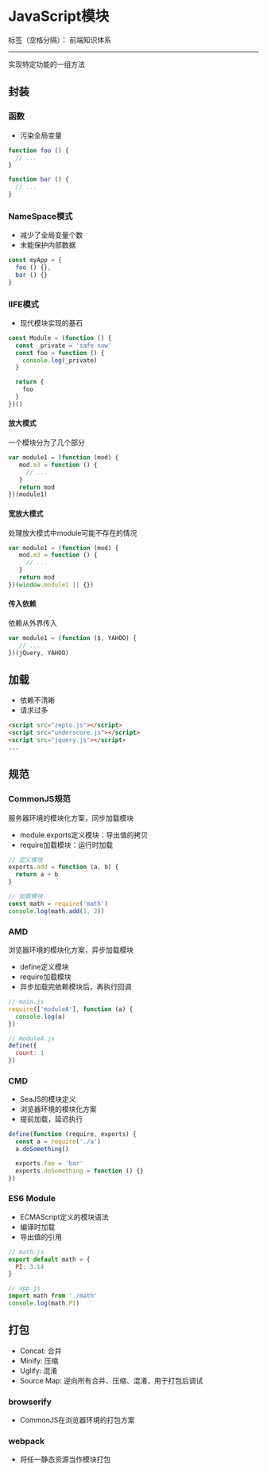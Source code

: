 # JavaScript模块

标签（空格分隔）： 前端知识体系

---

实现特定功能的一组方法

## 封装

### 函数

* 污染全局变量

```javascript
function foo () {
  // ...
}

function bar () {
  // ...
}
```

### NameSpace模式

* 减少了全局变量个数
* 未能保护内部数据

```javascript
const myApp = {
  foo () {},
  bar () {}
}
```

### IIFE模式

* 现代模块实现的基石

```javascript
const Module = (function () {
  const _private = 'safe now'
  const foo = function () {
    console.log(_private)
  }

  return {
    foo
  }
})()
```

#### 放大模式

一个模块分为了几个部分

```javascript
var module1 = (function (mod) {
   mod.m3 = function () {
     // ...
   }
   return mod
})(module1)
```

#### 宽放大模式

处理放大模式中module可能不存在的情况

```javascript
var module1 = (function (mod) {
   mod.m3 = function () {
     // ...
   }
   return mod
})(window.module1 || {})
```

#### 传入依赖

依赖从外界传入

```javascript
var module1 = (function ($, YAHOO) {
   // ...
})(jQuery, YAHOO)
```

## 加载

* 依赖不清晰
* 请求过多

```html
<script src="zepto.js"></script>
<script src="underscore.js"></script>
<script src="jquery.js"></script>
...
```

## 规范

### CommonJS规范

服务器环境的模块化方案，同步加载模块

* module.exports定义模块：导出值的拷贝
* require加载模块：运行时加载

```javascript
// 定义模块
exports.add = function (a, b) {
  return a + b
}

// 加载模块
const math = require('math')
console.log(math.add(1, 2))
```

### AMD

浏览器环境的模块化方案，异步加载模块

* define定义模块
* require加载模块
* 异步加载完依赖模块后，再执行回调

```javascript
// main.js
require(['moduleA'], function (a) {
  console.log(a)
})

// moduleA.js
define({
  count: 1
})
```

### CMD

* SeaJS的模块定义
* 浏览器环境的模块化方案
* 提前加载，延迟执行

```javascript
define(function (require, exports) {
  const a = require('./a')
  a.doSomething()

  exports.foo = 'bar'
  exports.doSomething = function () {}
})
```

### ES6 Module

* ECMAScript定义的模块语法
* 编译时加载
* 导出值的引用

```javascript
// math.js
export default math = {
  PI: 3.14
}

// app.js
import math from './math'
console.log(math.PI)
```

## 打包

* Concat: 合并
* Minify: 压缩
* Uglify: 混淆
* Source Map: 逆向所有合并、压缩、混淆，用于打包后调试

### browserify

* CommonJS在浏览器环境的打包方案

### webpack

* 将任一静态资源当作模块打包
